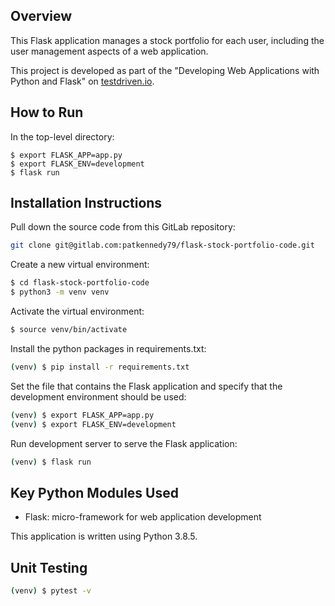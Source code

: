 ## Overview

This Flask application manages a stock portfolio for each user, including the user management aspects of a web application.

This project is developed as part of the "Developing Web Applications with Python and Flask" on [testdriven.io](https://testdriven.io/courses/learn-flask/).

## How to Run

In the top-level directory:

    $ export FLASK_APP=app.py
    $ export FLASK_ENV=development
    $ flask run

## Installation Instructions

Pull down the source code from this GitLab repository:

```sh
git clone git@gitlab.com:patkennedy79/flask-stock-portfolio-code.git
```

Create a new virtual environment:

```sh
$ cd flask-stock-portfolio-code
$ python3 -m venv venv
```

Activate the virtual environment:

```sh
$ source venv/bin/activate
```

Install the python packages in requirements.txt:

```sh
(venv) $ pip install -r requirements.txt
```

Set the file that contains the Flask application and specify that the development environment should be used:

```sh
(venv) $ export FLASK_APP=app.py
(venv) $ export FLASK_ENV=development
```

Run development server to serve the Flask application:

```sh
(venv) $ flask run
```

## Key Python Modules Used

- Flask: micro-framework for web application development

This application is written using Python 3.8.5.

## Unit Testing

```sh
(venv) $ pytest -v
```
